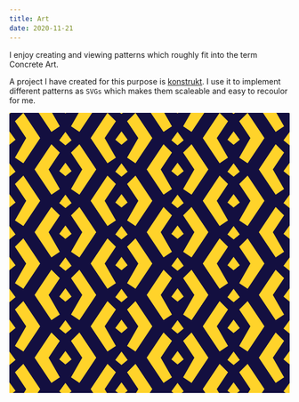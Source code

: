 ```yaml
---
title: Art
date: 2020-11-21
---
```

I enjoy creating and viewing patterns which roughly fit into the term Concrete Art.

A project I have created for this purpose is [konstrukt](https://github.com/MarcelMue/konstrukt).
I use it to implement different patterns as `SVGs` which makes them scaleable and easy to recoulor for me.

![White gold](https://raw.githubusercontent.com/MarcelMue/konstrukt/9b9c56a6dcea1f2f1614f59de332f11e6e856998/samples/whitegold.svg)
